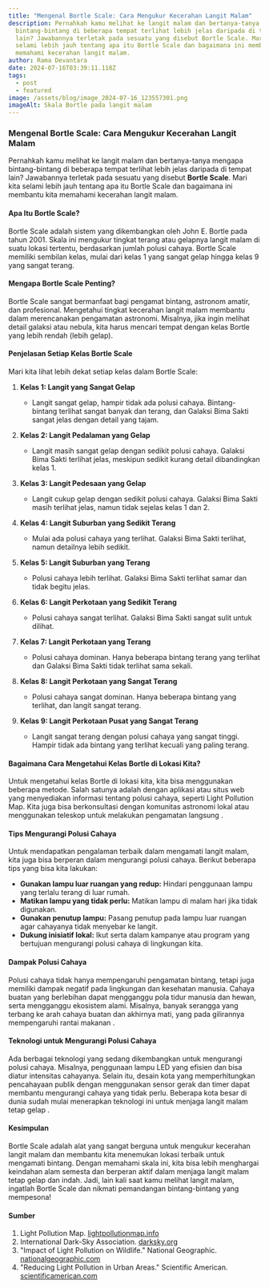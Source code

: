 ```yaml
---
title: "Mengenal Bortle Scale: Cara Mengukur Kecerahan Langit Malam"
description: Pernahkah kamu melihat ke langit malam dan bertanya-tanya mengapa
  bintang-bintang di beberapa tempat terlihat lebih jelas daripada di tempat
  lain? Jawabannya terletak pada sesuatu yang disebut Bortle Scale. Mari kita
  selami lebih jauh tentang apa itu Bortle Scale dan bagaimana ini membantu kita
  memahami kecerahan langit malam.
author: Rama Devantara
date: 2024-07-16T03:39:11.118Z
tags:
  - post
  - featured
image: /assets/blog/image_2024-07-16_123557301.png
imageAlt: Skala Bortle pada langit malam
---
```

<!--StartFragment-->

### Mengenal Bortle Scale: Cara Mengukur Kecerahan Langit Malam

Pernahkah kamu melihat ke langit malam dan bertanya-tanya mengapa bintang-bintang di beberapa tempat terlihat lebih jelas daripada di tempat lain? Jawabannya terletak pada sesuatu yang disebut **Bortle Scale**. Mari kita selami lebih jauh tentang apa itu Bortle Scale dan bagaimana ini membantu kita memahami kecerahan langit malam.

#### Apa Itu Bortle Scale?

Bortle Scale adalah sistem yang dikembangkan oleh John E. Bortle pada tahun 2001. Skala ini mengukur tingkat terang atau gelapnya langit malam di suatu lokasi tertentu, berdasarkan jumlah polusi cahaya. Bortle Scale memiliki sembilan kelas, mulai dari kelas 1 yang sangat gelap hingga kelas 9 yang sangat terang.

#### Mengapa Bortle Scale Penting?

Bortle Scale sangat bermanfaat bagi pengamat bintang, astronom amatir, dan profesional. Mengetahui tingkat kecerahan langit malam membantu dalam merencanakan pengamatan astronomi. Misalnya, jika ingin melihat detail galaksi atau nebula, kita harus mencari tempat dengan kelas Bortle yang lebih rendah (lebih gelap).

#### Penjelasan Setiap Kelas Bortle Scale

Mari kita lihat lebih dekat setiap kelas dalam Bortle Scale:

1. **Kelas 1: Langit yang Sangat Gelap**

   * Langit sangat gelap, hampir tidak ada polusi cahaya. Bintang-bintang terlihat sangat banyak dan terang, dan Galaksi Bima Sakti sangat jelas dengan detail yang tajam.
2. **Kelas 2: Langit Pedalaman yang Gelap**

   * Langit masih sangat gelap dengan sedikit polusi cahaya. Galaksi Bima Sakti terlihat jelas, meskipun sedikit kurang detail dibandingkan kelas 1.
3. **Kelas 3: Langit Pedesaan yang Gelap**

   * Langit cukup gelap dengan sedikit polusi cahaya. Galaksi Bima Sakti masih terlihat jelas, namun tidak sejelas kelas 1 dan 2.
4. **Kelas 4: Langit Suburban yang Sedikit Terang**

   * Mulai ada polusi cahaya yang terlihat. Galaksi Bima Sakti terlihat, namun detailnya lebih sedikit.
5. **Kelas 5: Langit Suburban yang Terang**

   * Polusi cahaya lebih terlihat. Galaksi Bima Sakti terlihat samar dan tidak begitu jelas.
6. **Kelas 6: Langit Perkotaan yang Sedikit Terang**

   * Polusi cahaya sangat terlihat. Galaksi Bima Sakti sangat sulit untuk dilihat.
7. **Kelas 7: Langit Perkotaan yang Terang**

   * Polusi cahaya dominan. Hanya beberapa bintang terang yang terlihat dan Galaksi Bima Sakti tidak terlihat sama sekali.
8. **Kelas 8: Langit Perkotaan yang Sangat Terang**

   * Polusi cahaya sangat dominan. Hanya beberapa bintang yang terlihat, dan langit sangat terang.
9. **Kelas 9: Langit Perkotaan Pusat yang Sangat Terang**

   * Langit sangat terang dengan polusi cahaya yang sangat tinggi. Hampir tidak ada bintang yang terlihat kecuali yang paling terang.

#### Bagaimana Cara Mengetahui Kelas Bortle di Lokasi Kita?

Untuk mengetahui kelas Bortle di lokasi kita, kita bisa menggunakan beberapa metode. Salah satunya adalah dengan aplikasi atau situs web yang menyediakan informasi tentang polusi cahaya, seperti Light Pollution Map. Kita juga bisa berkonsultasi dengan komunitas astronomi lokal atau menggunakan teleskop untuk melakukan pengamatan langsung .

#### Tips Mengurangi Polusi Cahaya

Untuk mendapatkan pengalaman terbaik dalam mengamati langit malam, kita juga bisa berperan dalam mengurangi polusi cahaya. Berikut beberapa tips yang bisa kita lakukan:

* **Gunakan lampu luar ruangan yang redup:** Hindari penggunaan lampu yang terlalu terang di luar rumah.
* **Matikan lampu yang tidak perlu:** Matikan lampu di malam hari jika tidak digunakan.
* **Gunakan penutup lampu:** Pasang penutup pada lampu luar ruangan agar cahayanya tidak menyebar ke langit.
* **Dukung inisiatif lokal:** Ikut serta dalam kampanye atau program yang bertujuan mengurangi polusi cahaya di lingkungan kita.

#### Dampak Polusi Cahaya

Polusi cahaya tidak hanya mempengaruhi pengamatan bintang, tetapi juga memiliki dampak negatif pada lingkungan dan kesehatan manusia. Cahaya buatan yang berlebihan dapat mengganggu pola tidur manusia dan hewan, serta mengganggu ekosistem alami. Misalnya, banyak serangga yang terbang ke arah cahaya buatan dan akhirnya mati, yang pada gilirannya mempengaruhi rantai makanan .

#### Teknologi untuk Mengurangi Polusi Cahaya

Ada berbagai teknologi yang sedang dikembangkan untuk mengurangi polusi cahaya. Misalnya, penggunaan lampu LED yang efisien dan bisa diatur intensitas cahayanya. Selain itu, desain kota yang memperhitungkan pencahayaan publik dengan menggunakan sensor gerak dan timer dapat membantu mengurangi cahaya yang tidak perlu. Beberapa kota besar di dunia sudah mulai menerapkan teknologi ini untuk menjaga langit malam tetap gelap .

#### Kesimpulan

Bortle Scale adalah alat yang sangat berguna untuk mengukur kecerahan langit malam dan membantu kita menemukan lokasi terbaik untuk mengamati bintang. Dengan memahami skala ini, kita bisa lebih menghargai keindahan alam semesta dan berperan aktif dalam menjaga langit malam tetap gelap dan indah. Jadi, lain kali saat kamu melihat langit malam, ingatlah Bortle Scale dan nikmati pemandangan bintang-bintang yang mempesona!

#### Sumber

1. Light Pollution Map. [lightpollutionmap.info](https://www.lightpollutionmap.info)
2. International Dark-Sky Association. [darksky.org](https://www.darksky.org)
3. "Impact of Light Pollution on Wildlife." National Geographic. [nationalgeographic.com](https://www.nationalgeographic.com)
4. "Reducing Light Pollution in Urban Areas." Scientific American. [scientificamerican.com](https://www.scientificamerican.com)



<!--EndFragment-->
